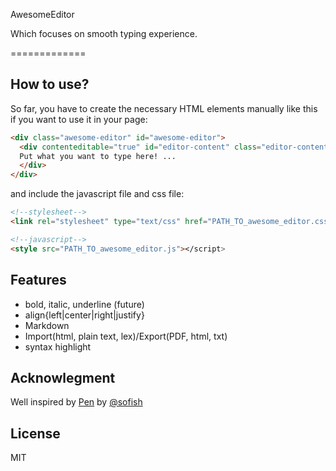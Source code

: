 AwesomeEditor

Which focuses on smooth typing experience.

=============

## How to use? ##
So far, you have to create the necessary HTML elements manually like this if you want to use it in your page:

```html
<div class="awesome-editor" id="awesome-editor">
  <div contenteditable="true" id="editor-content" class="editor-content">
  Put what you want to type here! ...
  </div>
</div>
```
and include the javascript file and css file:

```html
<!--stylesheet-->
<link rel="stylesheet" type="text/css" href="PATH_TO_awesome_editor.css" />

<!--javascript-->
<style src="PATH_TO_awesome_editor.js"></script>
```


## Features ##
* bold, italic, underline
(future)
* align{left|center|right|justify}
* Markdown
* Import(html, plain text, lex)/Export(PDF, html, txt)
* syntax highlight

## Acknowlegment ##
Well inspired by [Pen](https://github.com/sofish/pen) by [@sofish](https://github.com/sofish)

## License ##
MIT

